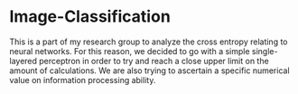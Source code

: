 # Image-Classification
This is a part of my research group to analyze the cross entropy relating to neural networks.
For this reason, we decided to go with a simple single-layered perceptron in order to try and reach a close upper limit on the amount of calculations. We are also trying to ascertain a specific numerical value on information processing ability.
